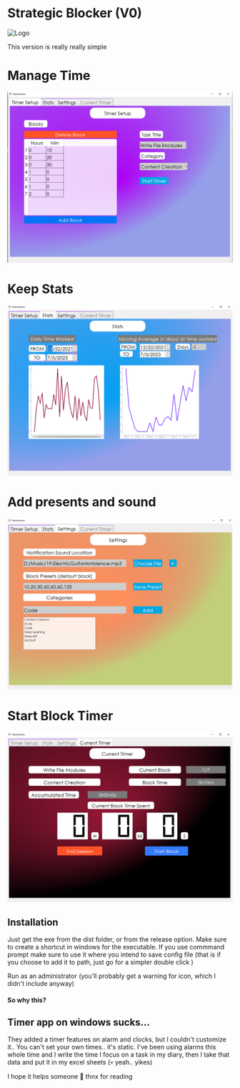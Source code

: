 # Strategic Blocker (V0)
![Logo](https://github.com/raufie/strategic_blocking/blob/master/main_logo-8.ico?raw=true)

This version is really really simple

# Manage Time

![Step 1](https://github.com/raufie/strategic_blocking/blob/master/images/ui_1.PNG?raw=true)

# Keep Stats 

![Step 1](https://github.com/raufie/strategic_blocking/blob/master/images/ui_2.PNG?raw=true)

# Add presents and sound

![Step 1](https://github.com/raufie/strategic_blocking/blob/master/images/ui_3.PNG?raw=true)

# Start Block Timer

![Step 1](https://github.com/raufie/strategic_blocking/blob/master/images/ui_4.PNG?raw=true)

## Installation

Just get the exe from the dist folder, or from the release option.
Make sure to create a shortcut in windows for the executable. If you use commmand prompt make sure to use it where you intend to save config file (that is if you choose to add it to path, just go for a simpler double click )

Run as an administrator (you'll probably get a warning for icon, which I didn't include anyway)

#### So why this?

## Timer app on windows sucks...

They added a timer features on alarm and clocks, but I couldn't customize it.. You can't set your own times.. it's static.
I've been using alarms this whole time and I write the time I focus on a task in my diary, then I take that data and put it in my excel sheets (💀 yeah.. yikes)

I hope it helps someone 💯 thnx for reading
